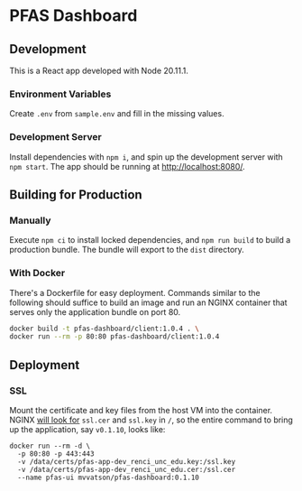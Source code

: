 # PFAS Dashboard

## Development

This is a React app developed with Node 20.11.1.

### Environment Variables

Create `.env` from `sample.env` and fill in the missing values.

### Development Server

Install dependencies with `npm i`, and spin up the development server with `npm start`.
The app should be running at [http://localhost:8080/](http://localhost:8080/).

## Building for Production

### Manually

Execute `npm ci` to install locked dependencies, and `npm run build` to build a production bundle. The bundle will export to the `dist` directory.

### With Docker

There's a Dockerfile for easy deployment.
Commands similar to the following should suffice to build an image
and run an NGINX container that serves only the application bundle on port 80.

```bash
docker build -t pfas-dashboard/client:1.0.4 . \
docker run --rm -p 80:80 pfas-dashboard/client:1.0.4
```

## Deployment

### SSL

Mount the certificate and key files from the host VM into the container. NGINX [will look for](./server.conf) `ssl.cer` and `ssl.key` in `/`, so the entire command to bring up the application, say `v0.1.10`, looks like:
```
docker run --rm -d \
  -p 80:80 -p 443:443
  -v /data/certs/pfas-app-dev_renci_unc_edu.key:/ssl.key
  -v /data/certs/pfas-app-dev_renci_unc_edu.cer:/ssl.cer
  --name pfas-ui mvvatson/pfas-dashboard:0.1.10
```